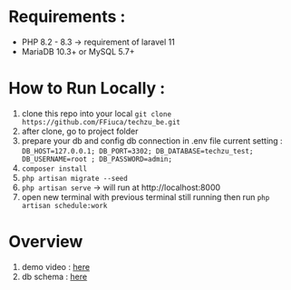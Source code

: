 # Requirements :
- PHP 8.2 - 8.3 -> requirement of laravel 11
- MariaDB 10.3+ or  MySQL 5.7+

# How to Run Locally :
1. clone this repo into your local `git clone https://github.com/FFiuca/techzu_be.git`
2. after clone, go to project folder
3. prepare your db and config db connection in .env file
current setting :
`DB_HOST=127.0.0.1; DB_PORT=3302; DB_DATABASE=techzu_test; DB_USERNAME=root ; DB_PASSWORD=admin;`
4. `composer install`
5. `php artisan migrate --seed`
6. `php artisan serve` -> will run at http://localhost:8000
7. open new terminal with previous terminal still running then run `php artisan schedule:work`

# Overview
1. demo video : [here](https://drive.google.com/file/d/1kC78l9ytgKdyq6k_EKa10gNLOZMZJMhj/view?usp=drive_link)
2. db schema : [here](https://drive.google.com/file/d/1_ALIjBagK6tdvgTREnG_7Qq0ouDbsS7c/view?usp=sharing)
